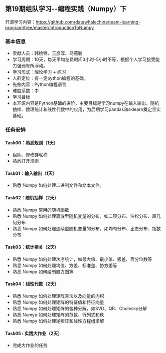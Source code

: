 


## 第19期组队学习--编程实践（Numpy）下
开源学习内容：https://github.com/datawhalechina/team-learning-program/tree/master/IntroductionToNumpy

### 基本信息
- 贡献人员：韩绘锦、王彦淳、马燕鹏
- 学习周期：10天，每天平均花费时间3小时-5小时不等，根据个人学习接受能力强弱有所浮动。
- 学习形式：理论学习 + 练习
- 人群定位：有一定python编程的基础。
- 先修内容：Python编程语言
- 难度系数：中
- 学习目标
- 本开源内容是Python基础的进阶，主要目标是学习numpy在输入输出、随机抽样、数理统计和线性代数中的应用，为后期学习pandas和sklearn奠定坚实基础。

### 任务安排

#### Task00：熟悉规则（1天）
- 组队、修改群昵称
- 熟悉打开规则

#### Task01：输入输出（1天）
- 熟悉 Numpy 如何处理二进制文件和文本文件。

#### Task02：随机抽样（2天）
- 熟悉 Numpy 常用的随机函数
- 熟悉 Numpy 如何处理离散型随机变量的分布，如二项分布、泊松分布、超几何分布
- 熟悉 Numpy 如何处理连续型随机变量的分布，如均匀分布、正态分布、指数分布

#### Task03：统计相关（2天）
- 熟悉 Numpy 如何处理次序统计，如最大值、最小值、极差、百分位数等
- 熟悉 Numpy 如何处理均值、方差、标准差、协方差等
- 熟悉 Numpy 如何绘制直方图等

#### Task04：线性代数（2天）
- 熟悉 Numpy 如何处理矩阵乘法以及向量的内积
- 熟悉 Numpy 如何处理矩阵的特征值和特征向量
- 熟悉 Numpy 如何处理矩阵的各种分解，如SVD、QR、Cholesky分解
- 熟悉 Numyp 如何处理矩阵的范数、行列式和秩
- 熟悉 Numpy 如何处理逆矩阵和线性方程组求解

#### Task05 : 实践大作业（2天）
- 完成大作业的任务